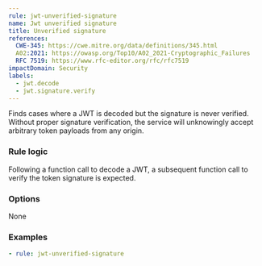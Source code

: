 ```yaml
---
rule: jwt-unverified-signature
name: Jwt unverified signature
title: Unverified signature
references:
  CWE-345: https://cwe.mitre.org/data/definitions/345.html
  A02:2021: https://owasp.org/Top10/A02_2021-Cryptographic_Failures
  RFC 7519: https://www.rfc-editor.org/rfc/rfc7519
impactDomain: Security
labels:
  - jwt.decode
  - jwt.signature.verify
---
```


Finds cases where a JWT is decoded but the signature is never verified. Without proper signature
verification, the service will unknowingly accept arbitrary token payloads from any origin.

### Rule logic

Following a function call to decode a JWT, a subsequent function call to verify the token signature
is expected.

### Options

None

### Examples

```yaml
- rule: jwt-unverified-signature
```
